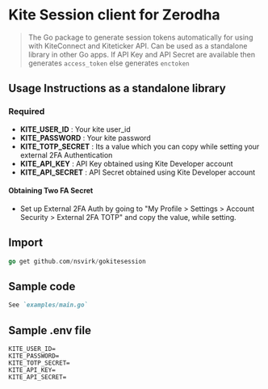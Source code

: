 # Kite Session client for Zerodha

> The Go package to generate session tokens automatically for using with KiteConnect and Kiteticker API.
> Can be used as a standalone library in other Go apps.
> If API Key and API Secret are available then generates `access_token` else generates `enctoken`

## Usage Instructions as a standalone library

### Required

- **KITE_USER_ID** : Your kite user_id
- **KITE_PASSWORD** : Your kite password
- **KITE_TOTP_SECRET** : Its a value which you can copy while setting your external 2FA Authentication
- **KITE_API_KEY** : API Key obtained using Kite Developer account
- **KITE_API_SECRET** : API Secret obtained using Kite Developer account

#### Obtaining Two FA Secret

- Set up External 2FA Auth by going to "My Profile > Settings > Account Security > External 2FA TOTP" and copy the value, while setting.

## Import

```go
go get github.com/nsvirk/gokitesession
```

## Sample code

```md
See `examples/main.go`
```

## Sample .env file

```env
KITE_USER_ID=
KITE_PASSWORD=
KITE_TOTP_SECRET=
KITE_API_KEY=
KITE_API_SECRET=
```

